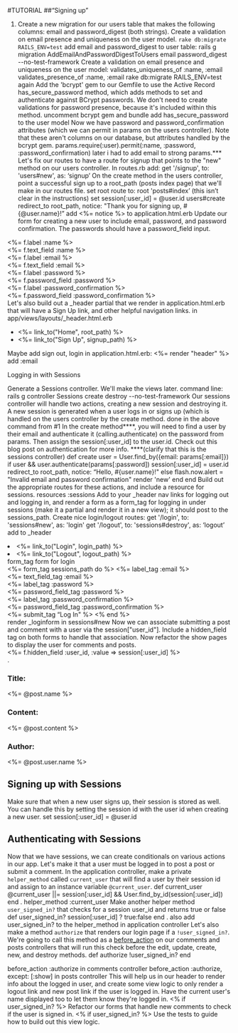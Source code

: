 #TUTORIAL
##“Signing up”
1. Create a new migration for our users table that makes the following columns: email and password_digest (both strings). Create a validation on email presence and uniqueness on the user model.
`rake db:migrate RAILS_ENV=test`
add email and password_digest to user table: 
rails g migration AddEmailAndPasswordDigestToUsers email password_digest --no-test-framework
Create a validation on email presence and uniqueness on the user model: 
validates_uniqueness_of :name, :email
validates_presence_of :name, :email
rake db:migrate RAILS_ENV=test again
Add the 'bcrypt' gem to our Gemfile to use the Active Record has_secure_password method, which adds methods to set and authenticate against BCrypt passwords. We don't need to create validations for password presence, because it's included within this method.
uncomment bcrypt gem and bundle
add has_secure_password to the user model
Now we have password and password_confirmation attributes (which we can permit in params on the users controller). Note that these aren't columns on our database, but attributes handled by the bcrypt gem.
params.require(:user).permit(:name, :password, :password_confirmation)
later i had to add email to strong params.***
 Let's fix our routes to have a route for signup that points to the "new" method on our users controller.
In routes.rb add: get '/signup', to: 'users#new', as: ‘signup’
On the create method in the users controller, point a successful sign up to a root_path (posts index page) that we'll make in our routes file.
set root route to: root 'posts#index’ (this isn’t clear in the instructions)
set session[:user_id] = @user.id
users#create redirect_to root_path, notice: "Thank you for signing up, #{@user.name}!”
add <%= notice %> to application.html.erb
Update our form for creating a new user to include email, password, and password confirmation. The passwords should have a password_field input.
<div class="field">
    <%= f.label :name %><br>
    <%= f.text_field :name %><br>
    <%= f.label :email %><br>
    <%= f.text_field :email %><br>
    <%= f.label :password %><br>
    <%= f.password_field :password %><br>
    <%= f.label :password_confirmation %><br>
    <%= f.password_field :password_confirmation %><br>
  </div>
Let's also build out a _header partial that we render in application.html.erb that will have a Sign Up link, and other helpful navigation links.
in app/views/layouts/_header.html.erb
<ul>
  <li><%= link_to("Home", root_path) %></li>
  <li><%= link_to("Sign Up", signup_path) %></li>
</ul>
Maybe add sign out, login
in application.html.erb: <%= render "header" %>
add :email

Logging in with Sessions

Generate a Sessions controller. We'll make the views later.
command line:  rails g controller Sessions create destroy --no-test-framework
Our sessions controller will handle two actions, creating a new session and destroying it. A new session is generated when a user logs in or signs up (which is handled on the users controller by the create method.
done in the above command from #1
In the create method****, you will need to find a user by their email and authenticate it (calling.authenticate) on the password from params. Then assign the session[:user_id] to the user.id. Check out this blog post on authentication for more info.
****(clarify that this is the sessions controller)
def create
    user = User.find_by({email: params[:email]})
    if user && user.authenticate(params[:password])
      session[:user_id] = user.id
      redirect_to root_path, notice: “Hello, #{user.name}!"
    else
      flash.now.alert = "Invalid email and password confirmation"
      render 'new'
    end
  end
Build out the appropriate routes for these actions, and include a resource for sessions.
resources :sessions
Add to your _header nav links for logging out and logging in, and render a form as a form_tag for logging in under sessions (make it a partial and render it in a new view); it should post to the sessions_path.
Create nice login/logout routes: 
get '/login', to: 'sessions#new', as: 'login'
get '/logout', to: 'sessions#destroy', as: ‘logout’
add to _header
  <li><%= link_to("Login", login_path) %></li>
  <li><%= link_to("Logout", logout_path) %></li>
form_tag form for login
<div class="field">
  <%= form_tag sessions_path do %>
    <%= label_tag :email %><br>
    <%= text_field_tag :email %><br>
    <%= label_tag :password %><br>
    <%= password_field_tag :password %><br>
    <%= label_tag :password_confirmation %><br>
    <%= password_field_tag :password_confirmation %>
</div>
<div class="actions">
    <%= submit_tag “Log In" %>
  <% end %>
</div>
render _loginform in sessions#new
Now we can associate submitting a post and comment with a user via the session["user_id"]. Include a hidden_field tag on both forms to handle that association. Now refactor the show pages to display the user for comments and posts.
<div class="field">
    <%= f.hidden_field :user_id, :value => session[:user_id] %>
  </div>
.
<h3>Title:</h3>
<%= @post.name %>

<h3>Content:</h3>
<%= @post.content %>

<h3>Author:</h3>
<%= @post.user.name %>

## Signing up with Sessions

Make sure that when a new user signs up, their session is stored as well. You can handle this by setting the session id with the user id when creating a new user.
set session[:user_id] = @user.id

## Authenticating with Sessions

Now that we have sessions, we can create conditionals on various actions in our app. Let's make it that a user must be logged in to post a post or submit a comment.
 In the application controller, make a private `helper_method` called `current_user` that will find a user by their session id and assign to an instance variable `@current_user`. 
 def current_user
    @current_user ||= session[:user_id] && User.find_by_id(session[:user_id])
  end
.
helper_method :current_user
Make another helper method `user_signed_in?` that checks for a session user_id and returns true or false
  def user_signed_in?
    session[:user_id] ? true:false
  end
.
also add user_signed_in? to the helper_method in application controller
Let's also make a method `authorize` that renders our login page if a `!user_signed_in?`. We're going to call this method as a [before_action](http://guides.rubyonrails.org/action_controller_overview.html#filters) on our comments and posts controllers that will run this check before the edit, update, create, new, and destroy methods.
def authorize
   !user_signed_in?
 end

 before_action :authorize in comments controller
before_action :authorize, except: [:show] in posts controller
This will help us in our header to render info about the logged in user, and create some view logic to only render a logout link and new post link if the user is logged in. Have the current user's name displayed too to let them know they're logged in.
<% if user_signed_in? %>
Refactor our forms that handle new comments to check if the user is signed in.
<% if user_signed_in? %>
Use the tests to guide how to build out this view logic.


